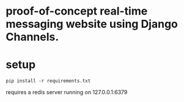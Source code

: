 # proof-of-concept real-time messaging website using Django Channels.
# setup
```
pip install -r requirements.txt
```
requires a redis server running on 127.0.0.1:6379
